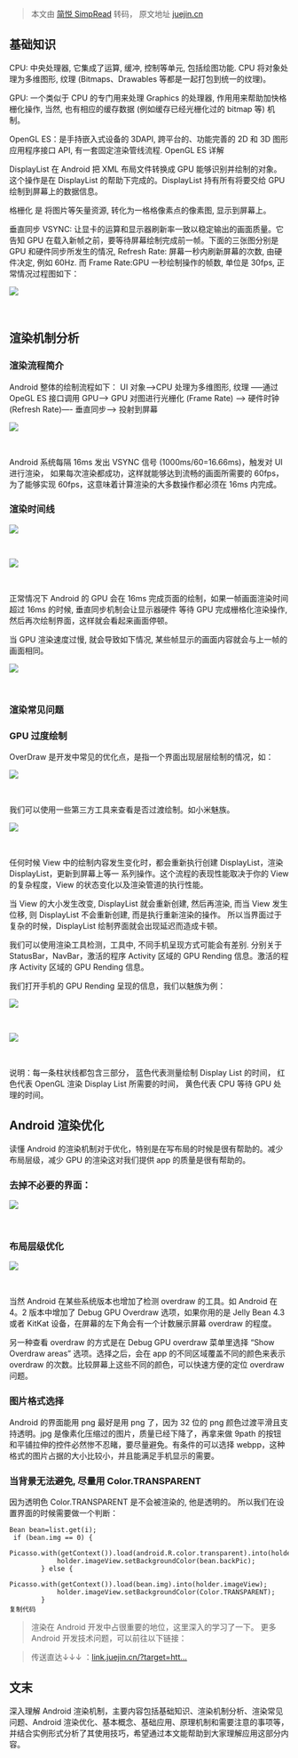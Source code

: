 > 本文由 [简悦 SimpRead](http://ksria.com/simpread/) 转码， 原文地址 [juejin.cn](https://juejin.cn/post/7169881846665363463)

基础知识
----

CPU: 中央处理器, 它集成了运算, 缓冲, 控制等单元, 包括绘图功能. CPU 将对象处理为多维图形, 纹理 (Bitmaps、Drawables 等都是一起打包到统一的纹理)。

GPU: 一个类似于 CPU 的专门用来处理 Graphics 的处理器, 作用用来帮助加快格栅化操作, 当然, 也有相应的缓存数据 (例如缓存已经光栅化过的 bitmap 等) 机制。

OpenGL ES：是手持嵌入式设备的 3DAPI, 跨平台的、功能完善的 2D 和 3D 图形应用程序接口 API, 有一套固定渲染管线流程. OpenGL ES 详解

DisplayList 在 Android 把 XML 布局文件转换成 GPU 能够识别并绘制的对象。这个操作是在 DisplayList 的帮助下完成的。DisplayList 持有所有将要交给 GPU 绘制到屏幕上的数据信息。

格栅化 是 将图片等矢量资源, 转化为一格格像素点的像素图, 显示到屏幕上。

垂直同步 VSYNC: 让显卡的运算和显示器刷新率一致以稳定输出的画面质量。它告知 GPU 在载入新帧之前，要等待屏幕绘制完成前一帧。下面的三张图分别是 GPU 和硬件同步所发生的情况, Refresh Rate: 屏幕一秒内刷新屏幕的次数, 由硬件决定, 例如 60Hz. 而 Frame Rate:GPU 一秒绘制操作的帧数, 单位是 30fps, 正常情况过程图如下：

![](https://p3-juejin.byteimg.com/tos-cn-i-k3u1fbpfcp/c8d6c3ea17c1443c93648aefbef4e6a7~tplv-k3u1fbpfcp-zoom-in-crop-mark:4536:0:0:0.awebp)

​

渲染机制分析
------

### 渲染流程简介

Android 整体的绘制流程如下： UI 对象—->CPU 处理为多维图形, 纹理 —–通过 OpeGL ES 接口调用 GPU—-> GPU 对图进行光栅化 (Frame Rate) —-> 硬件时钟 (Refresh Rate)—- 垂直同步—-> 投射到屏幕

![](https://p3-juejin.byteimg.com/tos-cn-i-k3u1fbpfcp/5e421caae398448e90b5c0a123c7e301~tplv-k3u1fbpfcp-zoom-in-crop-mark:4536:0:0:0.awebp)

​

Android 系统每隔 16ms 发出 VSYNC 信号 (1000ms/60=16.66ms)，触发对 UI 进行渲染， 如果每次渲染都成功，这样就能够达到流畅的画面所需要的 60fps，为了能够实现 60fps，这意味着计算渲染的大多数操作都必须在 16ms 内完成。

### 渲染时间线

![](https://p3-juejin.byteimg.com/tos-cn-i-k3u1fbpfcp/f80a78660bd946afbbfc3322b21d2a1e~tplv-k3u1fbpfcp-zoom-in-crop-mark:4536:0:0:0.awebp)

​

![](https://p3-juejin.byteimg.com/tos-cn-i-k3u1fbpfcp/21201cd71c4d4a0cb8da8087c9565c61~tplv-k3u1fbpfcp-zoom-in-crop-mark:4536:0:0:0.awebp)

​

正常情况下 Android 的 GPU 会在 16ms 完成页面的绘制，如果一帧画面渲染时间超过 16ms 的时候, 垂直同步机制会让显示器硬件 等待 GPU 完成栅格化渲染操作, 然后再次绘制界面，这样就会看起来画面停顿。

当 GPU 渲染速度过慢, 就会导致如下情况, 某些帧显示的画面内容就会与上一帧的画面相同。

![](https://p3-juejin.byteimg.com/tos-cn-i-k3u1fbpfcp/34b086ed598646d7af9339754f130ff4~tplv-k3u1fbpfcp-zoom-in-crop-mark:4536:0:0:0.awebp)

​

### 渲染常见问题

### GPU 过度绘制

OverDraw 是开发中常见的优化点，是指一个界面出现层层绘制的情况，如：

![](https://p3-juejin.byteimg.com/tos-cn-i-k3u1fbpfcp/f44c183cd8804d2f8ae8dff85f1f7951~tplv-k3u1fbpfcp-zoom-in-crop-mark:4536:0:0:0.awebp)

​

我们可以使用一些第三方工具来查看是否过渡绘制。如小米魅族。

![](https://p3-juejin.byteimg.com/tos-cn-i-k3u1fbpfcp/ba17a04b69284bd687a42a1b15c1a055~tplv-k3u1fbpfcp-zoom-in-crop-mark:4536:0:0:0.awebp)

​

任何时候 View 中的绘制内容发生变化时，都会重新执行创建 DisplayList，渲染 DisplayList，更新到屏幕上等一 系列操作。这个流程的表现性能取决于你的 View 的复杂程度，View 的状态变化以及渲染管道的执行性能。

当 View 的大小发生改变, DisplayList 就会重新创建, 然后再渲染, 而当 View 发生位移, 则 DisplayList 不会重新创建, 而是执行重新渲染的操作。 所以当界面过于复杂的时候，DisplayList 绘制界面就会出现延迟而造成卡顿。

我们可以使用渲染工具检测，工具中, 不同手机呈现方式可能会有差别. 分别关于 StatusBar，NavBar，激活的程序 Activity 区域的 GPU Rending 信息。激活的程序 Activity 区域的 GPU Rending 信息。

我们打开手机的 GPU Rending 呈现的信息，我们以魅族为例：

![](https://p3-juejin.byteimg.com/tos-cn-i-k3u1fbpfcp/f0f4182db4124f348ed47df3a3505680~tplv-k3u1fbpfcp-zoom-in-crop-mark:4536:0:0:0.awebp)

​

![](https://p3-juejin.byteimg.com/tos-cn-i-k3u1fbpfcp/c5a3386a4f3f49fca517abfd58d99ee3~tplv-k3u1fbpfcp-zoom-in-crop-mark:4536:0:0:0.awebp)

​

说明：每一条柱状线都包含三部分， 蓝色代表测量绘制 Display List 的时间， 红色代表 OpenGL 渲染 Display List 所需要的时间， 黄色代表 CPU 等待 GPU 处理的时间。

Android 渲染优化
------------

读懂 Android 的渲染机制对于优化，特别是在写布局的时候是很有帮助的。减少布局层级，减少 GPU 的渲染这对我们提供 app 的质量是很有帮助的。

### 去掉不必要的界面：

![](https://p3-juejin.byteimg.com/tos-cn-i-k3u1fbpfcp/2a74d2dd36f44c82900ee05f43bbbe7f~tplv-k3u1fbpfcp-zoom-in-crop-mark:4536:0:0:0.awebp)

​

### 布局层级优化

![](https://p3-juejin.byteimg.com/tos-cn-i-k3u1fbpfcp/a7050de006a24e4ab473daf51782f768~tplv-k3u1fbpfcp-zoom-in-crop-mark:4536:0:0:0.awebp)

​

当然 Android 在某些系统版本也增加了检测 overdraw 的工具。如 Android 在 4。2 版本中增加了 Debug GPU Overdraw 选项，如果你用的是 Jelly Bean 4.3 或者 KitKat 设备，在屏幕的左下角会有一个计数展示屏幕 overdraw 的程度。

另一种查看 overdraw 的方式是在 Debug GPU overdraw 菜单里选择 “Show Overdraw areas” 选项。选择之后，会在 app 的不同区域覆盖不同的颜色来表示 overdraw 的次数。比较屏幕上这些不同的颜色，可以快速方便的定位 overdraw 问题。

### 图片格式选择

Android 的界面能用 png 最好是用 png 了，因为 32 位的 png 颜色过渡平滑且支持透明。jpg 是像素化压缩过的图片，质量已经下降了，再拿来做 9path 的按钮和平铺拉伸的控件必然惨不忍睹，要尽量避免。有条件的可以选择 webpp，这种格式的图片占据的大小比较小，并且能满足手机显示的需要。

### 当背景无法避免, 尽量用 Color.TRANSPARENT

因为透明色 Color.TRANSPARENT 是不会被渲染的, 他是透明的。 所以我们在设置界面的时候需要做一个判断：

```
Bean bean=list.get(i);
 if (bean.img == 0) {
            Picasso.with(getContext()).load(android.R.color.transparent).into(holder.imageView);
            holder.imageView.setBackgroundColor(bean.backPic);
        } else {
            Picasso.with(getContext()).load(bean.img).into(holder.imageView);
            holder.imageView.setBackgroundColor(Color.TRANSPARENT);
        }   
复制代码
```

> 渲染在 Android 开发中占很重要的地位，这里深入的学习了一下。 更多 Android 开发技术问题，可以前往以下链接：

> 传送直达↓↓↓ ：[link.juejin.cn/?target=htt…](https://link.juejin.cn/?target=https%3A%2F%2Fdocs.qq.com%2Fdoc%2FDUkNRVFFzTG96VHNi "https://link.juejin.cn/?target=https%3A%2F%2Fdocs.qq.com%2Fdoc%2FDUkNRVFFzTG96VHNi")

文末
--

深入理解 Android 渲染机制，主要内容包括基础知识、渲染机制分析、渲染常见问题、Android 渲染优化、基本概念、基础应用、原理机制和需要注意的事项等，并结合实例形式分析了其使用技巧，希望通过本文能帮助到大家理解应用这部分内容。